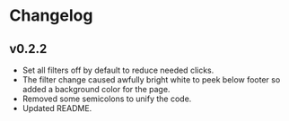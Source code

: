 # Changelog

## v0.2.2
- Set all filters off by default to reduce needed clicks.
- The filter change caused awfully bright white to peek below footer so added a background color for the page.
- Removed some semicolons to unify the code.
- Updated README.